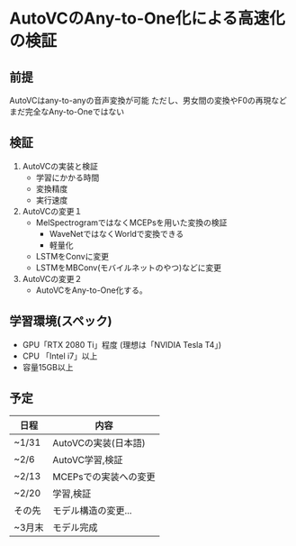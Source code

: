 # AutoVCのAny-to-One化による高速化の検証

## 前提
AutoVCはany-to-anyの音声変換が可能
ただし、男女間の変換やF0の再現などまだ完全なAny-to-Oneではない

## 検証
1. AutoVCの実装と検証
   - 学習にかかる時間
   - 変換精度
   - 実行速度
2. AutoVCの変更１
   - MelSpectrogramではなくMCEPsを用いた変換の検証
     - WaveNetではなくWorldで変換できる
     - 軽量化
   - LSTMをConvに変更
   - LSTMをMBConv(モバイルネットのやつ)などに変更
3. AutoVCの変更２
   - AutoVCをAny-to-One化する。

## 学習環境(スペック)
- GPU「RTX 2080 Ti」程度 (理想は「NVIDIA Tesla T4」)
- CPU 「Intel i7」以上
- 容量15GB以上

## 予定
| 日程 | 内容 |
| --- | ---- |
| ~1/31 | AutoVCの実装(日本語) |
| ~2/6 | AutoVC学習,検証 |
| ~2/13 | MCEPsでの実装への変更 |
| ~2/20 | 学習,検証 |
| その先 | モデル構造の変更... |
| ~3月末 | モデル完成 |